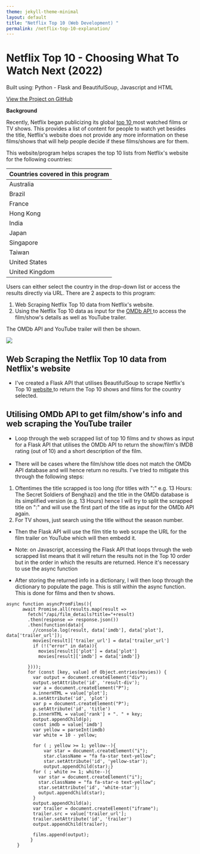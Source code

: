 ```yaml
---
theme: jekyll-theme-minimal
layout: default
title: "Netflix Top 10 (Web Development) "
permalink: /netflix-top-10-explanation/
---
```


# Netflix Top 10 - Choosing What To Watch Next (2022)

Built using: Python - Flask and BeautifulSoup, Javascript and HTML

<link rel="stylesheet" href="https://cdnjs.cloudflare.com/ajax/libs/font-awesome/4.7.0/css/font-awesome.min.css">

<p class="view"><a href="https://github.com/domteo95/netflix-top-10"><i class="fa fa-github" style="font-size:24px"></i>  View the Project on GitHub</a></p>

**Background**

Recently, Netflix began publicizing its global <a href="https://top10.netflix.com/united-states"> top 10 </a> most watched films or TV shows. This provides a list of content for people to watch yet besides the title, Netflix's website does not provide any more information on these films/shows that will help people decide if these films/shows are for them.

This website/program helps scrapes the top 10 lists from Netflix's website for the following countries:

| Countries covered in this program |
| --------------------------------- |
| Australia                         |
| Brazil                            |
| France                            |
| Hong Kong                         |
| India                             |
| Japan                             |
| Singapore                         |
| Taiwan                            |
| United States                     |
| United Kingdom                    |

Users can either select the country in the drop-down list or access the results directly via URL. There are 2 aspects to this program:

1. Web Scraping Netflix Top 10 data from Netflix's website.
2. Using the Netflix Top 10 data as input for the <a href="https://www.omdbapi.com"> OMDb API </a> to access the film/show's details as well as YouTube trailer.

The OMDb API and YouTube trailer will then be shown.

<img src="/assets/img/netflix-top-10.gif">

## Web Scraping the Netflix Top 10 data from Netflix's website

- I've created a Flask API that utilises BeautifulSoup to scrape Netflix's Top 10 <a href="https://top10.netflix.com/united-states"> website </a> to return the Top 10 shows and films for the country selected.

## Utilising OMDb API to get film/show's info and web scraping the YouTube trailer

- Loop through the web scrapped list of top 10 films and tv shows as input for a Flask API that utilises the OMDb API to return the show/film's IMDB rating (out of 10) and a short description of the film. <br><br>
- There will be cases where the film/show title does not match the OMDb API database and will hence return no results. I've tried to mitigate this through the following steps:

1. Oftentimes the title scrapped is too long (for titles with ":" e.g. 13 Hours: The Secret Soldiers of Benghazi) and the title in the OMDb database is its simplified version (e.g. 13 Hours) hence I will try to split the scrapped title on ":" and will use the first part of the title as input for the OMDb API again.
2. For TV shows, just search using the title without the season number.

- Then the Flask API will use the film title to web scrape the URL for the film trailer on YouTube which will then embedd it.

- Note: on Javascript, accessing the Flask API that loops through the web scrapped list means that it will return the results not in the Top 10 order but in the order in which the results are returned. Hence it's necessary to use the async function

- After storing the returned info in a dictionary, I will then loop through the dictionary to populate the page. This is still within the async function. This is done for films and then tv shows.

```
async function asyncPromFilms(){
      await Promise.all(results.map(result =>
        fetch("/api/film_details?title="+result)
        .then(response => response.json())
        .then(function(data){
          //console.log(result, data['imdb'], data['plot'], data['trailer_url']);
          movies[result]['trailer_url'] = data['trailer_url']
          if (!("error" in data)){
            movies[result]['plot'] = data['plot']
            movies[result]['imdb'] = data['imdb']}

        })));
        for (const [key, value] of Object.entries(movies)) {
          var output = document.createElement("div");
          output.setAttribute('id', 'result-div');
          var a = document.createElement("P");
          a.innerHTML = value['plot'];
          a.setAttribute('id', 'plot')
          var p = document.createElement("P");
          p.setAttribute('id', 'title')
          p.innerHTML = value['rank'] + ". " + key;
          output.appendChild(p);
          const imdb = value['imdb']
          var yellow = parseInt(imdb)
          var white = 10 - yellow;

          for ( ; yellow >= 1; yellow--){
              var star = document.createElement("i");
              star.className = "fa fa-star text-yellow";
              star.setAttribute('id', 'yellow-star');
              output.appendChild(star);}
          for ( ; white >= 1; white--){
            var star = document.createElement("i");
            star.className = "fa fa-star-o text-yellow";
            star.setAttribute('id', 'white-star');
            output.appendChild(star);
          }
          output.appendChild(a);
          var trailer = document.createElement("iframe");
          trailer.src = value['trailer_url'];
          trailer.setAttribute('id', 'trailer')
          output.appendChild(trailer);

          films.append(output);
         }
    }

```
